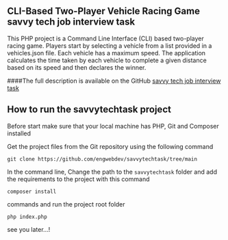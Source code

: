 ## CLI-Based Two-Player Vehicle Racing Game savvy tech job interview task
This PHP project is a Command Line Interface (CLI) based two-player racing game. Players start by selecting a vehicle
from a list provided in a vehicles.json file. Each vehicle has a maximum speed. The application calculates the time
taken by each vehicle to complete a given distance based on its speed and then declares the winner.

####The full description is available on the GitHub [savvy tech job interview task](https://github.com/savvytechapp/php-race-game)

## How to run the savvytechtask project

Before start make sure that your local machine has PHP, Git and Composer installed

Get the project files from the Git repository using the following command

```nothing
git clone https://github.com/engwebdev/savvytechtask/tree/main
```

In the command line, Change the path to the `savvytechtask` folder and add the requirements to the project with this command
```nothing
composer install 
```

commands and run the project root folder
```nothing
php index.php
```

see you later...!